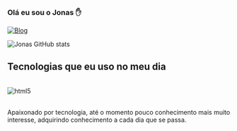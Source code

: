### Olá eu sou o Jonas ✋
[![Blog](https://img.shields.io/badge/Instagram-E4405F?style=for-the-badge&logo=instagram&logoColor=white)](https://www.instagram.com/jonas.duarte.9883)

![Jonas GitHub stats](https://github-readme-stats.vercel.app/api?username=JonasCDuarte&show_icons=true&theme=dracula)

## Tecnologias que eu uso no meu dia

<div style="display: inline_block"><br/>
  <img align="center" alt="html5" src="https://img.shields.io/badge/Python-14354C?style=for-the-badge&logo=python&logoColor=white" />
 
   
    
</div><br/>

Apaixonado por tecnologia, até o momento pouco conhecimento mais muito interesse, adquirindo conhecimento a cada dia que se passa.


